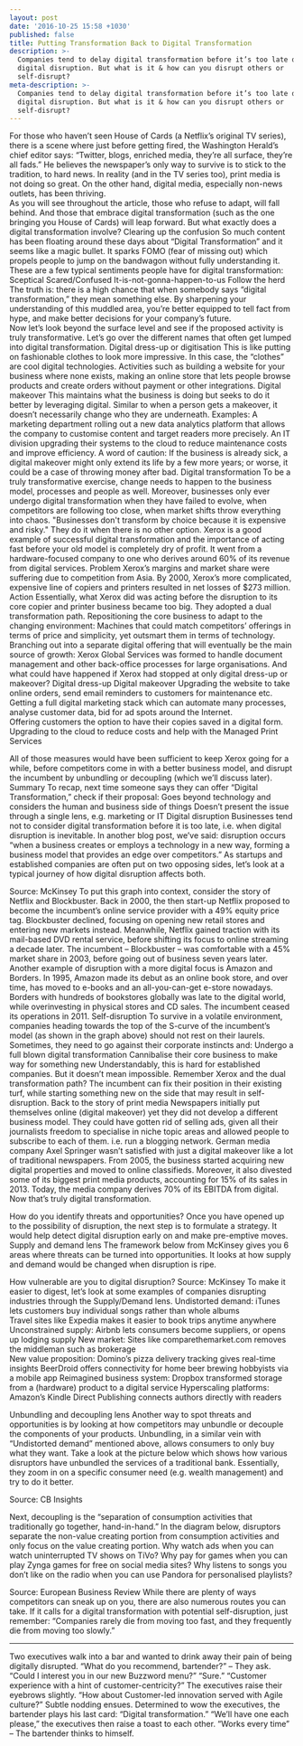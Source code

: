 ```yaml
---
layout: post
date: '2016-10-25 15:58 +1030'
published: false
title: Putting Transformation Back to Digital Transformation
description: >-
  Companies tend to delay digital transformation before it’s too late due to
  digital disruption. But what is it & how can you disrupt others or
  self-disrupt?
meta-description: >-
  Companies tend to delay digital transformation before it’s too late due to
  digital disruption. But what is it & how can you disrupt others or
  self-disrupt?
---
```


For those who haven’t seen House of Cards (a Netflix’s original TV series), there is a scene where just before getting fired, the Washington Herald’s chief editor says:
“Twitter, blogs, enriched media, they’re all surface, they’re all fads.” 
He believes the newspaper’s only way to survive is to stick to the tradition, to hard news. In reality (and in the TV series too), print media is not doing so great. On the other hand, digital media, especially non-news outlets, has been thriving.  
As you will see throughout the article, those who refuse to adapt, will fall behind. And those that embrace digital transformation (such as the one bringing you House of Cards) will leap forward. But what exactly does a digital transformation involve? 
Clearing up the confusion 
So much content has been floating around these days about “Digital Transformation” and it seems like a magic bullet. It sparks FOMO (fear of missing out) which propels people to jump on the bandwagon without fully understanding it. 
These are a few typical sentiments people have for digital transformation:
Sceptical
Scared/Confused
It-is-not-gonna-happen-to-us
Follow the herd  
The truth is: there is a high chance that when somebody says “digital transformation,” they mean something else. By sharpening your understanding of this muddled area, you’re better equipped to tell fact from hype, and make better decisions for your company’s future.  
Now let’s look beyond the surface level and see if the proposed activity is truly transformative. 
Let’s go over the different names that often get lumped into digital transformation.
Digital dress-up or digitisation 
This is like putting on fashionable clothes to look more impressive. In this case, the “clothes” are cool digital technologies. 
Activities such as building a website for your business where none exists, making an online store that lets people browse products and create orders without payment or other integrations. 
Digital makeover 
This maintains what the business is doing but seeks to do it better by leveraging digital. Similar to when a person gets a makeover, it doesn’t necessarily change who they are underneath. 
Examples: 
A marketing department rolling out a new data analytics platform that allows the company to customise content and target readers more precisely.
An IT division upgrading their systems to the cloud to reduce maintenance costs and improve efficiency. 
A word of caution: If the business is already sick, a digital makeover might only extend its life by a few more years; or worse, it could be a case of throwing money after bad.
Digital transformation
To be a truly transformative exercise, change needs to happen to the business model, processes and people as well.
Moreover, businesses only ever undergo digital transformation when they have failed to evolve, when competitors are following too close, when market shifts throw everything into chaos. 
"Businesses don't transform by choice because it is expensive and risky." They do it when there is no other option.
Xerox is a good example of successful digital transformation and the importance of acting fast before your old model is completely dry of profit. 
It went from a hardware-focused company to one who derives around 60% of its revenue from digital services. 
Problem
Xerox’s margins and market share were suffering due to competition from Asia. By 2000, Xerox’s more complicated, expensive line of copiers and printers resulted in net losses of $273 million. 
Action
Essentially, what Xerox did was acting before the disruption to its core copier and printer business became too big.
They adopted a dual transformation path. 
Repositioning the core business to adapt to the changing environment:
Machines that could match competitors’ offerings in terms of price and simplicity, yet outsmart them in terms of technology. 
Branching out into a separate digital offering that will eventually be the main source of growth:
Xerox Global Services was formed to handle document management and other back-office processes for large organisations. 
And what could have happened if Xerox had stopped at only digital dress-up or makeover? 
Digital dress-up
Digital makeover
Upgrading the website to take online orders, send email reminders to customers for maintenance etc. 
Getting a full digital marketing stack which can automate many processes, analyse customer data, bid for ad spots around the Internet.  
Offering customers the option to have their copies saved in a digital form.
Upgrading to the cloud to reduce costs and help with the Managed Print Services 

All of those measures would have been sufficient to keep Xerox going for a while, before competitors come in with a better business model, and disrupt the incumbent by unbundling or decoupling (which we’ll discuss later). 
Summary 
To recap, next time someone says they can offer “Digital Transformation,” check if their proposal:
Goes beyond technology and considers the human and business side of things 
Doesn’t present the issue through a single lens, e.g. marketing or IT 
Digital disruption 
Businesses tend not to consider digital transformation before it is too late, i.e. when digital disruption is inevitable. 
In another blog post, we’ve said: disruption occurs “when a business creates or employs a technology in a new way, forming a business model that provides an edge over competitors.” 
As startups and established companies are often put on two opposing sides, let’s look at a typical journey of how digital disruption affects both. 
 

Source: McKinsey
To put this graph into context, consider the story of Netflix and Blockbuster. Back in 2000, the then start-up Netflix proposed to become the incumbent’s online service provider with a 49% equity price tag. Blockbuster declined, focusing on opening new retail stores and entering new markets instead. 
Meanwhile, Netflix gained traction with its mail-based DVD rental service, before shifting its focus to online streaming a decade later. The incumbent – Blockbuster – was comfortable with a 45% market share in 2003, before going out of business seven years later. 
Another example of disruption with a more digital focus is Amazon and Borders. In 1995, Amazon made its debut as an online book store, and over time, has moved to e-books and an all-you-can-get e-store nowadays. Borders with hundreds of bookstores globally was late to the digital world, while overinvesting in physical stores and CD sales. The incumbent ceased its operations in 2011. 
Self-disruption
To survive in a volatile environment, companies heading towards the top of the S-curve of the incumbent’s model (as shown in the graph above) should not rest on their laurels. 
Sometimes, they need to go against their corporate instincts and:
Undergo a full blown digital transformation
Cannibalise their core business to make way for something new
Understandably, this is hard for established companies. But it doesn’t mean impossible. Remember Xerox and the dual transformation path? The incumbent can fix their position in their existing turf, while starting something new on the side that may result in self-disruption. 
Back to the story of print media
Newspapers initially put themselves online (digital makeover) yet they did not develop a different business model. They could have gotten rid of selling ads, given all their journalists freedom to specialise in niche topic areas and allowed people to subscribe to each of them. i.e. run a blogging network. 
German media company Axel Springer wasn’t satisfied with just a digital makeover like a lot of traditional newspapers. 
From 2005, the business started acquiring new digital properties and moved to online classifieds.  Moreover, it also divested some of its biggest print media products, accounting for 15% of its sales in 2013. Today, the media company derives 70% of its EBITDA from digital. Now that’s truly digital transformation. 

How do you identify threats and opportunities? 
Once you have opened up to the possibility of disruption, the next step is to formulate a strategy. It would help detect digital disruption early on and make pre-emptive moves. 
Supply and demand lens 
The framework below from McKinsey gives you 6 areas where threats can be turned into opportunities. It looks at how supply and demand would be changed when disruption is ripe. 

How vulnerable are you to digital disruption? Source: McKinsey
To make it easier to digest, let’s look at some examples of companies disrupting industries through the Supply/Demand lens.
Undistorted demand: 
iTunes lets customers buy individual songs rather than whole albums  
Travel sites like Expedia makes it easier to book trips anytime anywhere 
Unconstrained supply:
Airbnb lets consumers become suppliers, or opens up lodging supply
New market:
Sites like comparethemarket.com removes the middleman such as brokerage  
New value proposition:
Domino’s pizza delivery tracking gives real-time insights 
BeerDroid offers connectivity for home beer brewing hobbyists via a mobile app
Reimagined business system:
Dropbox transformed storage from a (hardware) product to a digital service 
Hyperscaling platforms:
Amazon’s Kindle Direct Publishing connects authors directly with readers 
 
Unbundling and decoupling lens 
Another way to spot threats and opportunities is by looking at how competitors may unbundle or decouple the components of your products.
Unbundling, in a similar vein with “Undistorted demand” mentioned above, allows consumers to only buy what they want. 
Take a look at the picture below which shows how various disruptors have unbundled the services of a traditional bank. Essentially, they zoom in on a specific consumer need (e.g. wealth management) and try to do it better. 

Source: CB Insights

Next, decoupling is the “separation of consumption activities that traditionally go together, hand-in-hand.”
In the diagram below, disruptors separate the non-value creating portion from consumption activities and only focus on the value creating portion. 
Why watch ads when you can watch uninterrupted TV shows on TiVo? Why pay for games when you can play Zynga games for free on social media sites? Why listens to songs you don’t like on the radio when you can use Pandora for personalised playlists? 

Source: European Business Review
While there are plenty of ways competitors can sneak up on you, there are also numerous routes you can take. If it calls for a digital transformation with potential self-disruption, just remember: “Companies rarely die from moving too fast, and they frequently die from moving too slowly.”
***

Two executives walk into a bar and wanted to drink away their pain of being digitally disrupted. “What do you recommend, bartender?” – They ask. “Could I interest you in our new Buzzword menu?” “Sure.” 
“Customer experience with a hint of customer-centricity?” 
The executives raise their eyebrows slightly. 
“How about Customer-led innovation served with Agile culture?” Subtle nodding ensues. 
Determined to wow the executives, the bartender plays his last card: “Digital transformation.”
“We’ll have one each please,” the executives then raise a toast to each other. 
“Works every time” – The bartender thinks to himself. 